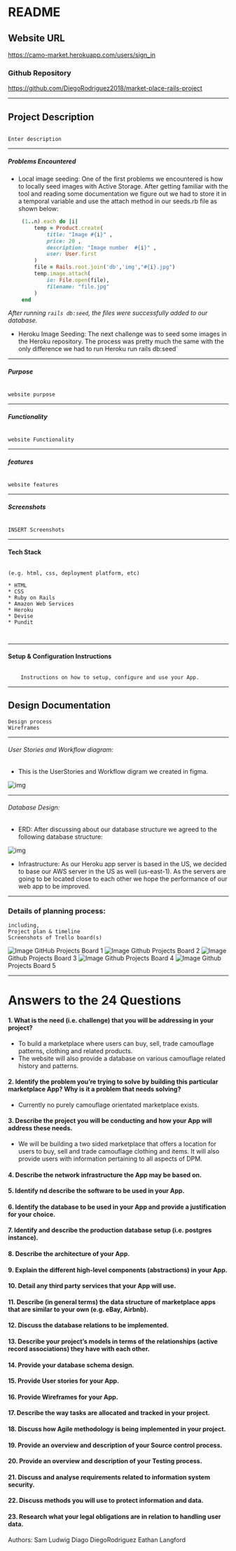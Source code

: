# README

## Website URL
https://camo-market.herokuapp.com/users/sign_in

### Github Repository
https://github.com/DiegoRodriguez2018/market-place-rails-project
___________________________________________________
## Project Description
```

Enter description

```

___________________________________________________
#####  Problems Encountered


* Local image seeding: One of the first problems we encountered is how to locally seed images with Active Storage. After getting familiar with the tool and reading some documentation we figure out we had to store it in a temporal variable and use the attach method in our seeds.rb file as shown below:
   ``` ruby
    (1..n).each do |i|
        temp = Product.create(
            title: "Image #{i}" ,
            price: 20 ,
            description: "Image number  #{i}" ,
            user: User.first
        )
        file = Rails.root.join('db','img',"#{i}.jpg")
        temp.image.attach(
            io: File.open(file),
            filename: "file.jpg"
        )  
    end
    ```
*After running `rails db:seed`, the files were successfully added to our database.*

* Heroku Image Seeding: The next challenge was to seed some images in the Heroku repository. The process was pretty much the same with the only difference we had to run Heroku run rails db:seed`


___________________________________________________
#####  Purpose
```

website purpose

```
___________________________________________________
#####   Functionality
```

website Functionality

```
___________________________________________________
#####  features
```

website features

```
___________________________________________________
#####  Screenshots
```

INSERT Screenshots

```
___________________________________________________
####  Tech Stack
```

(e.g. html, css, deployment platform, etc)

* HTML
* CSS
* Ruby on Rails
* Amazon Web Services
* Heroku
* Devise
* Pundit



```
___________________________________________________
####  Setup & Configuration Instructions
```

    Instructions on how to setup, configure and use your App.

```
___________________________________________________
## Design Documentation
```
Design process
Wireframes
```
___________________________________________________

###### User Stories and Workflow diagram:
* This is the UserStories and Workflow digram we created in figma.

![img](readme-images/stories.png)

___________________________________________________

###### Database Design:
* ERD: After discussing about our database structure we agreed to the following database structure:

![img](readme-images/database-design.png)
* Infrastructure: As our Heroku app server is based in the US, we decided to base our AWS server in the US as well (us-east-1). As the servers are going to be located close to each other we hope the performance of our web app to be improved.

___________________________________________________
### Details of planning process:
```
including,
Project plan & timeline
Screenshots of Trello board(s)
```

![Image](readme-images/githubprojects1.png) GitHub Projects Board 1
![Image](readme-images/githubprojects2.png) Github Projects Board 2
![Image](readme-images/githubprojects3.png) Github Projects Board 3
![Image](readme-images/githubprojects4.png) Github Projects Board 4
![Image](readme-images/githubprojects5.png) Github Projects Board 5

___________________________________________________
# Answers to the 24 Questions



#### 1. What is the need (i.e. challenge) that you will be addressing in your project?

* To build a marketplace where users can buy, sell, trade camouflage patterns, clothing and related products.
* The website will also provide a database on various camouflage related history and patterns.

#### 2. Identify the problem you’re trying to solve by building this particular marketplace App? Why is it a problem that needs solving?

* Currently no purely camouflage orientated marketplace exists.

#### 3. Describe the project you will be conducting and how your App will address these needs.

* We will be building a two sided marketplace that offers a location for users to buy, sell and trade camouflage clothing and items. It will also provide users with information pertaining to all aspects of DPM.

#### 4. Describe the network infrastructure the App may be based on.
#### 5. Identify nd describe the software to be used in your App.
#### 6. Identify the database to be used in your App and provide a justification for your choice.
#### 7. Identify and describe the production database setup (i.e. postgres instance).
#### 8. Describe the architecture of your App.
#### 9. Explain the different high-level components (abstractions) in your App.
#### 10. Detail any third party services that your App will use.
#### 11. Describe (in general terms) the data structure of marketplace apps that are similar to your own (e.g. eBay,   Airbnb).
#### 12. Discuss the database relations to be implemented.
#### 13. Describe your project’s models in terms of the relationships (active record associations) they have with each other.
#### 14. Provide your database schema design.
#### 15. Provide User stories for your App.
#### 16. Provide Wireframes for your App.
#### 17. Describe the way tasks are allocated and tracked in your project.
#### 18. Discuss how Agile methodology is being implemented in your project.
#### 19. Provide an overview and description of your Source control process.
#### 20. Provide an overview and description of your Testing process.
#### 21. Discuss and analyse requirements related to information system security.
#### 22. Discuss methods you will use to protect information and data.
#### 23. Research what your legal obligations are in relation to handling user data.

Authors:
Sam Ludwig
Diago DiegoRodriguez
Eathan Langford
